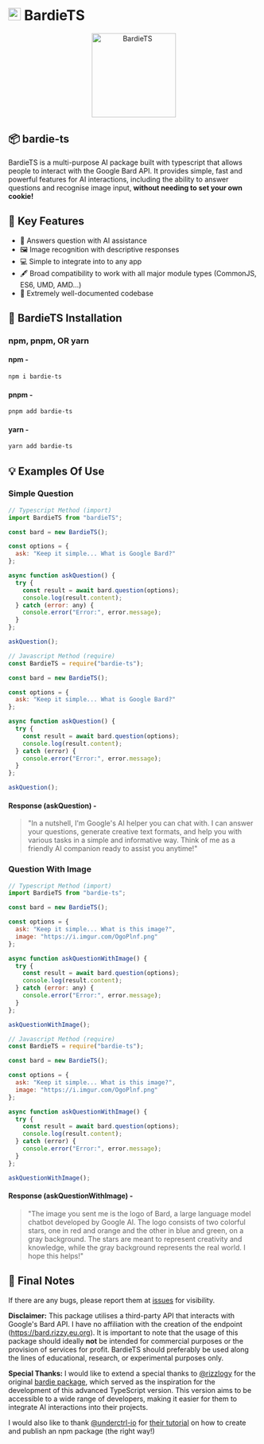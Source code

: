 # <a href="https://github.com/Zoheb-Malik/BardieTS"><img src="https://i.imgur.com/5wcvFUB.png" width="25px" height="25px" alt="BardieTS" /></a> BardieTS

<p align="center">
  <a target="_blank" href="https://github.com/Zoheb-Malik/BardieTS">
    <img src="https://i.imgur.com/5wcvFUB.png" alt="BardieTS" width="169" />
  </a>
</p>

## 📦 bardie-ts

BardieTS is a multi-purpose AI package built with typescript that allows people to interact with the Google Bard API.
It provides simple, fast and powerful features for AI interactions, including the ability to answer questions and recognise image input, **without needing to set your own cookie!**

## 🔑 Key Features

* 🤖 Answers question with AI assistance
* 🖼️ Image recognition with descriptive responses
* 💻 Simple to integrate into to any app
* 🖋️ Broad compatibility to work with all major module types (CommonJS, ES6, UMD, AMD...)
* 📄 Extremely well-documented codebase

## 📂 BardieTS Installation

### npm, pnpm, OR yarn

#### npm -

```bash
npm i bardie-ts
```

#### pnpm -

```bash
pnpm add bardie-ts
```

#### yarn -

```bash
yarn add bardie-ts
```

## 💡 Examples Of Use

### Simple Question

```javascript
// Typescript Method (import)
import BardieTS from "bardieTS";

const bard = new BardieTS();

const options = {
  ask: "Keep it simple... What is Google Bard?"
};

async function askQuestion() {
  try {
    const result = await bard.question(options);
    console.log(result.content);
  } catch (error: any) {
    console.error("Error:", error.message);
  }
};

askQuestion();

// Javascript Method (require)
const BardieTS = require("bardie-ts");

const bard = new BardieTS();

const options = {
  ask: "Keep it simple... What is Google Bard?"
};

async function askQuestion() {
  try {
    const result = await bard.question(options);
    console.log(result.content);
  } catch (error) {
    console.error("Error:", error.message);
  }
};

askQuestion();
```

#### Response (askQuestion) -

> "In a nutshell, I'm Google's AI helper you can chat with.
I can answer your questions, generate creative text formats, and help you with various tasks in a simple and informative way.
Think of me as a friendly AI companion ready to assist you anytime!"

### Question With Image

```javascript
// Typescript Method (import)
import BardieTS from "bardie-ts";

const bard = new BardieTS();

const options = {
  ask: "Keep it simple... What is this image?",
  image: "https://i.imgur.com/OgoPlnf.png"
};

async function askQuestionWithImage() {
  try {
    const result = await bard.question(options);
    console.log(result.content);
  } catch (error: any) {
    console.error("Error:", error.message);
  }
};

askQuestionWithImage();

// Javascript Method (require)
const BardieTS = require("bardie-ts");

const bard = new BardieTS();

const options = {
  ask: "Keep it simple... What is this image?",
  image: "https://i.imgur.com/OgoPlnf.png"
};

async function askQuestionWithImage() {
  try {
    const result = await bard.question(options);
    console.log(result.content);
  } catch (error) {
    console.error("Error:", error.message);
  }
};

askQuestionWithImage();
```

#### Response (askQuestionWithImage) -

> "The image you sent me is the logo of Bard, a large language model chatbot developed by Google AI.
The logo consists of two colorful stars, one in red and orange and the other in blue and green, on a gray background.
The stars are meant to represent creativity and knowledge, while the gray background represents the real world. I hope this helps!"

## 📝 Final Notes

If there are any bugs, please report them at [issues](https://github.com/Zoheb-Malik/BardieTS/issues/new) for visibility.

**Disclaimer:**
This package utilises a third-party API that interacts with Google's Bard API.
I have no affiliation with the creation of the endpoint (<https://bard.rizzy.eu.org>).
It is important to note that the usage of this package should ideally **not** be intended for commercial purposes or the provision of services for profit.
BardieTS should preferably be used along the lines of educational, research, or experimental purposes only.

**Special Thanks:**
I would like to extend a special thanks to [@rizzlogy](https://github.com/rizzlogy) for the original [bardie package](https://github.com/rizzlogy/bardie), which served as the inspiration for the development of this advanced TypeScript version.
This version aims to be accessible to a wide range of developers, making it easier for them to integrate AI interactions into their projects.

I would also like to thank [@underctrl-io](https://github.com/underctrl-io) for [their tutorial](https://www.youtube.com/watch?v=xnfdm-s8adI) on how to create and publish an npm package (the right way!)

